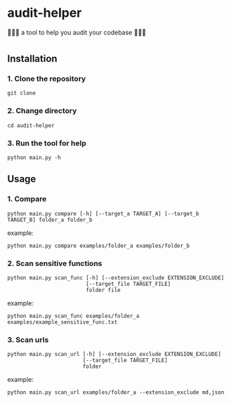 # audit-helper
🚀👩‍💻 a tool to help you audit your codebase 🚀👩‍💻

#
## Installation
### 1. Clone the repository
```
git clone
```
    
### 2. Change directory
```
cd audit-helper
```

### 3. Run the tool for help
```
python main.py -h
```

## Usage

### 1. Compare
```
python main.py compare [-h] [--target_a TARGET_A] [--target_b TARGET_B] folder_a folder_b
```
example:
```
python main.py compare examples/folder_a examples/folder_b
```

### 2. Scan sensitive functions
```
python main.py scan_func [-h] [--extension_exclude EXTENSION_EXCLUDE]
                         [--target_file TARGET_FILE]
                         folder file
```
example:
```
python main.py scan_func examples/folder_a examples/example_sensitive_func.txt
```

### 3. Scan urls
```
python main.py scan_url [-h] [--extension_exclude EXTENSION_EXCLUDE]
                        [--target_file TARGET_FILE]
                        folder
```
example:
```
python main.py scan_url examples/folder_a --extension_exclude md,json
```
